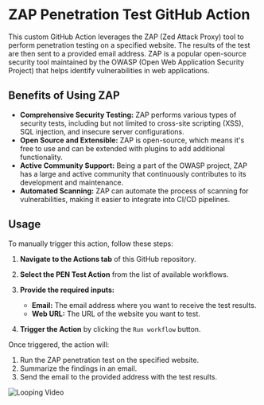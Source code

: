# ZAP Penetration Test GitHub Action

This custom GitHub Action leverages the ZAP (Zed Attack Proxy) tool to perform penetration testing on a specified website. The results of the test are then sent to a provided email address. ZAP is a popular open-source security tool maintained by the OWASP (Open Web Application Security Project) that helps identify vulnerabilities in web applications.

## Benefits of Using ZAP

- **Comprehensive Security Testing:** ZAP performs various types of security tests, including but not limited to cross-site scripting (XSS), SQL injection, and insecure server configurations.
- **Open Source and Extensible:** ZAP is open-source, which means it's free to use and can be extended with plugins to add additional functionality.
- **Active Community Support:** Being a part of the OWASP project, ZAP has a large and active community that continuously contributes to its development and maintenance.
- **Automated Scanning:** ZAP can automate the process of scanning for vulnerabilities, making it easier to integrate into CI/CD pipelines.

## Usage

To manually trigger this action, follow these steps:

1. **Navigate to the Actions tab** of this GitHub repository.
2. **Select the PEN Test Action** from the list of available workflows.
3. **Provide the required inputs:**
    - **Email:** The email address where you want to receive the test results.
    - **Web URL:** The URL of the website you want to test.

4. **Trigger the Action** by clicking the `Run workflow` button.

Once triggered, the action will:

1. Run the ZAP penetration test on the specified website.
2. Summarize the findings in an email.
3. Send the email to the provided address with the test results.

![Looping Video](docs/loop.gif)

